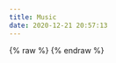 ```yaml
---
title: Music
date: 2020-12-21 20:57:13
---
```

{% raw %}
<meting-js
  server="netease"
  type="playlist"
  id="2731690811"
  mutex="true">
</meting-js>
{% endraw %}